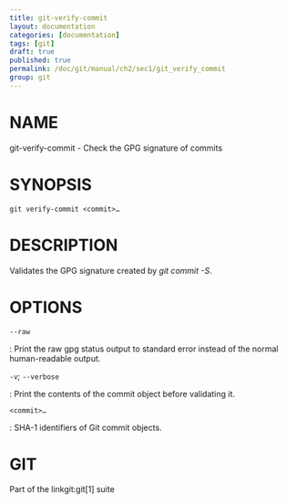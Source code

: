 ```yaml
---
title: git-verify-commit
layout: documentation
categories: [documentation]
tags: [git]
draft: true
published: true
permalink: /doc/git/manual/ch2/sec1/git_verify_commit
group: git
---
```


NAME
====

git-verify-commit - Check the GPG signature of commits

SYNOPSIS
========

    git verify-commit <commit>…

DESCRIPTION
===========

Validates the GPG signature created by *git commit -S*.

OPTIONS
=======

`--raw`

:   Print the raw gpg status output to standard error instead of the normal human-readable output.

`-v`; `--verbose`

:   Print the contents of the commit object before validating it.

`<commit>…`

:   SHA-1 identifiers of Git commit objects.

GIT
===

Part of the linkgit:git\[1\] suite
